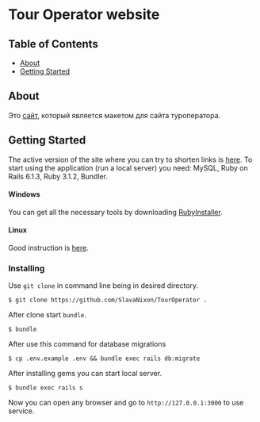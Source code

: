 # Tour Operator website

## Table of Contents

- [About](#about)
- [Getting Started](#getting_started)

## About <a name = "about"></a>
Это [сайт](https://tours-operator.herokuapp.com/ "click"), который является макетом для сайта туроператора.

## Getting Started <a name = "getting_started"></a>
The active version of the site where you can try to shorten links is [here](http://search-meetings.herokuapp.com/ "here").
To start using the application (run a local server) you need: MySQL, Ruby on Rails 6.1.3, Ruby 3.1.2, Bundler.
#### Windows
You can get all the necessary tools by downloading [RubyInstaller](https://rubyinstaller.org/ "RubyInstaller").
#### Linux
Good instruction is [here](https://www.tutorialspoint.com/ruby-on-rails/rails-installation.htm "here").

### Installing

Use `git clone` in command line being in desired directory.

```
$ git clone https://github.com/SlavaNixon/TourOperator .
```

After clone start `bundle`.

```
$ bundle
```

After use this command for database migrations
```
$ cp .env.example .env && bundle exec rails db:migrate
```

After installing gems you can start local server.

```
$ bundle exec rails s
```

Now you can open any browser and go to `http://127.0.0.1:3000` to use service.
